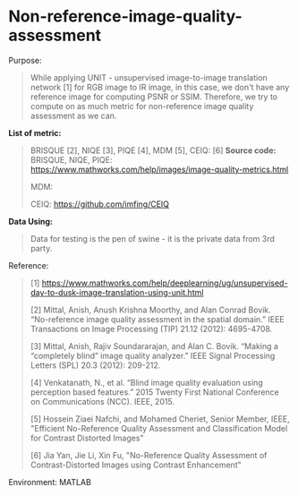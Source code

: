 # Non-reference-image-quality-assessment

Purpose:
> While applying UNIT - unsupervised image-to-image translation network [1] for RGB image to IR image, in this case, we don't have any reference image for computing PSNR or SSIM. Therefore, we try to compute on as much metric for non-reference image quality assessment as we can.

**List of metric:**
> BRISQUE [2], NIQE [3], PIQE [4], MDM [5], CEIQ: [6]
**Source code:**
> BRISQUE, NIQE, PIQE: https://www.mathworks.com/help/images/image-quality-metrics.html
>
> MDM: 
>
> CEIQ: https://github.com/imfing/CEIQ
>
**Data Using:**
> Data for testing is the pen of swine - it is the private data from 3rd party.

Reference:
>[1] https://www.mathworks.com/help/deeplearning/ug/unsupervised-day-to-dusk-image-translation-using-unit.html
>
>[2] Mittal, Anish, Anush Krishna Moorthy, and Alan Conrad Bovik. “No-reference image quality assessment in the spatial domain.” IEEE Transactions on Image Processing (TIP) 21.12 (2012): 4695-4708.
>
>[3] Mittal, Anish, Rajiv Soundararajan, and Alan C. Bovik. “Making a “completely blind” image quality analyzer.” IEEE Signal Processing Letters (SPL) 20.3 (2012): 209-212.
>
>[4] Venkatanath, N., et al. “Blind image quality evaluation using perception based features.” 2015 Twenty First National Conference on Communications (NCC). IEEE, 2015.
>
>[5] Hossein Ziaei Nafchi, and Mohamed Cheriet, Senior Member, IEEE, "Efficient No-Reference Quality Assessment and Classification Model for Contrast Distorted Images"
>
>[6] Jia Yan, Jie Li, Xin Fu, "No-Reference Quality Assessment of Contrast-Distorted Images using Contrast Enhancement"
>
Environment: MATLAB
